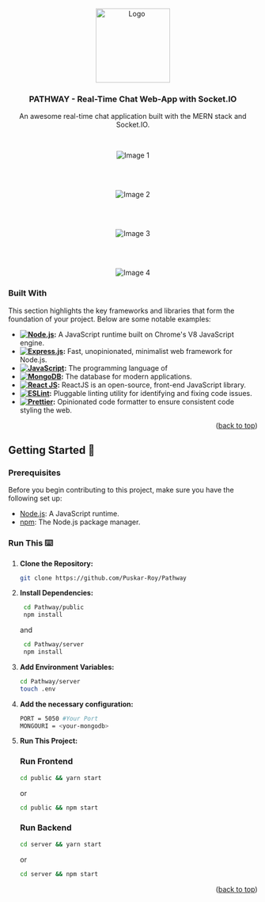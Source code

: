 <a name="readme-top"></a>

<br />
<div align="center">
  <a href="https://github.com/YourUsername/your-mern-chat-app">
    <img src="https://pathwayy.vercel.app/static/media/logo.08b15ab791b5c866c640.png" alt="Logo" width="150" height="150">
  </a>

  <h3 align="center">PATHWAY - Real-Time Chat Web-App with Socket.IO</h3>

  <p align="center">
    An awesome real-time chat application built with the MERN stack and Socket.IO.
  </p>
  <br/>
  
![Image 1](https://res.cloudinary.com/dky3cpvtf/image/upload/v1702371817/React_App_and_1_more_page_-_Personal_-_Microsoft_Edge_04-06-2023_01_45_24_y9isok.png)

<br><br>

![Image 2](https://res.cloudinary.com/dky3cpvtf/image/upload/v1702371868/React_App_and_1_more_page_-_Personal_-_Microsoft_Edge_04-06-2023_01_50_59_wqqdkm.png)

<br><br>

![Image 3](https://res.cloudinary.com/dky3cpvtf/image/upload/v1702371878/React_App_and_1_more_page_-_Personal_-_Microsoft_Edge_04-06-2023_01_44_02_emlevd.png)

<br><br>

![Image 4](https://res.cloudinary.com/dky3cpvtf/image/upload/v1702371841/React_App_and_1_more_page_-_Personal_-_Microsoft_Edge_04-06-2023_01_45_18_s70ujk.png)

</div>






### Built With

This section highlights the key frameworks and libraries that form the foundation of your project. Below are some notable examples:


- **[![Node.js](https://img.shields.io/badge/Node.js-43853D?style=for-the-badge&logo=node.js&logoColor=white)](https://nodejs.org/):** A JavaScript runtime built on Chrome's V8 JavaScript engine.
- **[![Express.js](https://img.shields.io/badge/Express.js-404D59?style=for-the-badge)](https://expressjs.com/):** Fast, unopinionated, minimalist web framework for Node.js.
- **[![JavaScript](https://img.shields.io/badge/JavaScript-323330?style=for-the-badge&logo=javascript&logoColor=F7DF1E)](https://developer.mozilla.org/en-US/docs/Web/JavaScript):** The programming language of 
- **[![MongoDB](https://img.shields.io/badge/MongoDB-4EA94B?style=for-the-badge&logo=mongodb&logoColor=white)](https://www.mongodb.com/):** The database for modern applications.
- **[![React JS](https://img.shields.io/badge/-ReactJs-61DAFB?logo=react&logoColor=white&style=for-the-badge)](https://vercel.com/):** ReactJS is an open-source, front-end JavaScript library.
- **[![ESLint](https://img.shields.io/badge/ESLint-4B32C3?style=for-the-badge&logo=eslint&logoColor=white)](https://eslint.org/):** Pluggable linting utility for identifying and fixing code issues.
- **[![Prettier](https://img.shields.io/badge/Prettier-F7B93E?style=for-the-badge&logo=prettier&logoColor=white)](https://prettier.io/):** Opinionated code formatter to ensure consistent code styling the web.



<p align="right">(<a href="#readme-top">back to top</a>)</p>


## Getting Started 🚀

### Prerequisites
Before you begin contributing to this project, make sure you have the following set up:

- [Node.js](https://nodejs.org/): A JavaScript runtime.
- [npm](https://www.npmjs.com/): The Node.js package manager.

### Run This ⌨️

1. **Clone the Repository:**
   ```bash
   git clone https://github.com/Puskar-Roy/Pathway
   ```
2. **Install Dependencies:**
   ```bash
    cd Pathway/public
    npm install
   ```
    and
   ```bash
    cd Pathway/server
    npm install
   ```
4. **Add Environment Variables:**
   ```bash
   cd Pathway/server
   touch .env
   ```
5. **Add the necessary configuration:**
   ```bash
   PORT = 5050 #Your Port 
   MONGOURI = <your-mongodb>
   ```
6. **Run This Project:**
   ### Run Frontend
   ```bash
   cd public && yarn start
   ```
   or
   
   ```bash
   cd public && npm start
   ```
   ### Run Backend
   ```bash
   cd server && yarn start
   ```
   or
   
   ```bash
   cd server && npm start
   ```

   <p align="right">(<a href="#readme-top">back to top</a>)</p>
